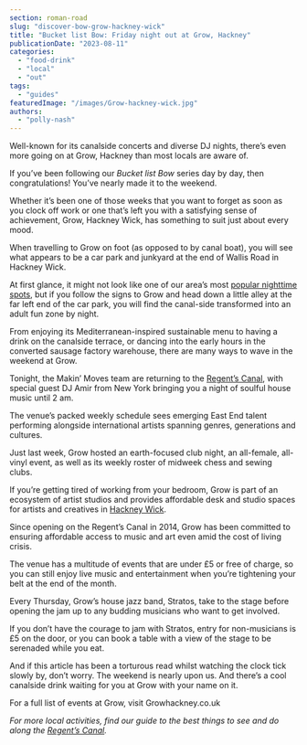 ```yaml
---
section: roman-road
slug: "discover-bow-grow-hackney-wick"
title: "Bucket list Bow: Friday night out at Grow, Hackney"
publicationDate: "2023-08-11"
categories: 
  - "food-drink"
  - "local"
  - "out"
tags: 
  - "guides"
featuredImage: "/images/Grow-hackney-wick.jpg"
authors: 
  - "polly-nash"
---
```


Well-known for its canalside concerts and diverse DJ nights, there’s even more going on at Grow, Hackney than most locals are aware of.

If you’ve been following our _Bucket list Bow_ series day by day, then congratulations! You’ve nearly made it to the weekend. 

Whether it’s been one of those weeks that you want to forget as soon as you clock off work or one that’s left you with a satisfying sense of achievement, Grow, Hackney Wick, has something to suit just about every mood. 

When travelling to Grow on foot (as opposed to by canal boat), you will see what appears to be a car park and junkyard at the end of Wallis Road in Hackney Wick. 

At first glance, it might not look like one of our area’s most [popular nighttime spots](https://romanroadlondon.com/hackney-wick-bars-restaurants-raves/), but if you follow the signs to Grow and head down a little alley at the far left end of the car park, you will find the canal-side transformed into an adult fun zone by night.

From enjoying its Mediterranean-inspired sustainable menu to having a drink on the canalside terrace, or dancing into the early hours in the converted sausage factory warehouse, there are many ways to wave in the weekend at Grow. 

Tonight, the Makin’ Moves team are returning to the [Regent’s Canal](https://romanroadlondon.com/regents-canal-boat-window-photos-rose-palmer/), with special guest DJ Amir from New York bringing you a night of soulful house music until 2 am. 

The venue’s packed weekly schedule sees emerging East End talent performing alongside international artists spanning genres, generations and cultures. 

Just last week, Grow hosted an earth-focused club night, an all-female, all-vinyl event, as well as its weekly roster of midweek chess and sewing clubs. 

If you’re getting tired of working from your bedroom, Grow is part of an ecosystem of artist studios and provides affordable desk and studio spaces for artists and creatives in [Hackney Wick](https://romanroadlondon.com/hackney-wick-things-to-do/). 

Since opening on the Regent’s Canal in 2014, Grow has been committed to ensuring affordable access to music and art even amid the cost of living crisis. 

The venue has a multitude of events that are under £5 or free of charge, so you can still enjoy live music and entertainment when you’re tightening your belt at the end of the month. 

Every Thursday, Grow’s house jazz band, Stratos, take to the stage before opening the jam up to any budding musicians who want to get involved. 

If you don’t have the courage to jam with Stratos, entry for non-musicians is £5 on the door, or you can book a table with a view of the stage to be serenaded while you eat. 

And if this article has been a torturous read whilst watching the clock tick slowly by, don’t worry. The weekend is nearly upon us. And there’s a cool canalside drink waiting for you at Grow with your name on it. 

For a full list of events at Grow, visit Growhackney.co.uk 

_For more local activities, find our guide to the best things to see and do along the_ [_Regent’s Canal_](https://romanroadlondon.com/regents-canal-what-to-see-do-guide/)_._


